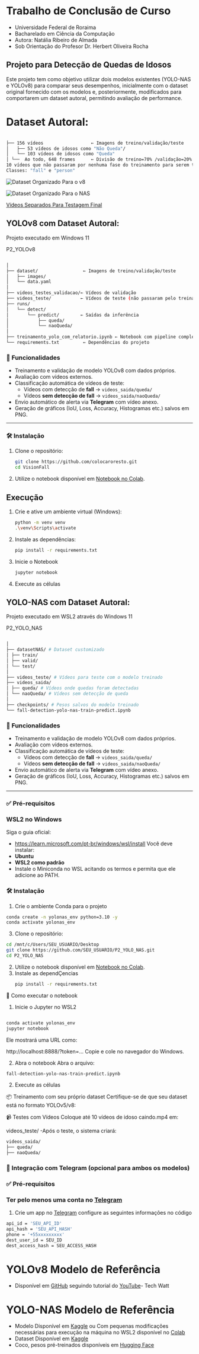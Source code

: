 # Trabalho de Conclusão de Curso
- Universidade Federal de Roraima
- Bacharelado em Ciência da Computação
- Autora: Natália Ribeiro de Almada
- Sob Orientação do Profesor Dr. Herbert Oliveira Rocha

## Projeto para Detecção de Quedas de Idosos

Este projeto tem como objetivo utilizar dois modelos existentes (YOLO-NAS e YOLOv8) para comparar seus desempenhos, inicialmente com o dataset original fornecido com os modelos e, posteriormente, modificados para comportarem um dataset autoral, permitindo avaliação de performance.
# Dataset Autoral: 


```bash

├── 156 vídeos                  ← Imagens de treino/validação/teste
│   ├── 53 vídeos de idosos como "Não Queda"/
│   └── 103 vídeos de idosos como "Queda"
│ └──  Ao todo, 648 frames      ← Divisão de treino=70% /validação=20% /teste = 10%
10 vídeos que não passaram por nenhuma fase do treinamento para serem testados. 
Classes: "fall" e "person"
````
![Dataset Organizado Para o v8](https://github.com/nataliaalmada/projects/tree/main/visionfall/Modelo_YOLOv8_Dataset_Autoral/dataset)

![Dataset Organizado Para o NAS](https://github.com/nataliaalmada/projects/tree/main/visionfall/Modelo_YOLO_NAS_Dataset_Autoral/datasetNAS)

[Vídeos Separados Para Testagem Final](https://github.com/nataliaalmada/projects/tree/main/visionfall/Modelo_YOLOv8_Dataset_Autoral/videos_teste)
## YOLOv8 com Dataset Autoral:
Projeto executado em Windows 11

P2_YOLOv8
   ```bash

│
├── dataset/                 ← Imagens de treino/validação/teste
│   ├── images/
│   └── data.yaml
│
├── videos_testes_validacao/← Vídeos de validação
├── videos_teste/           ← Vídeos de teste (não passaram pelo treinamento em nenhum momento)
├── runs/
│   └── detect/
│       └── predict/        ← Saídas da inferência
│           ├── queda/
│           └── naoQueda/
│
├── treinamento_yolo_com_relatorio.ipynb ← Notebook com pipeline completo
└── requirements.txt         ← Dependências do projeto

```


### 🚀 Funcionalidades

- Treinamento e validação de modelo YOLOv8 com dados próprios.
- Avaliação com vídeos externos.
- Classificação automática de vídeos de teste:
  - Vídeos com detecção de **fall** → `videos_saida/queda/`
  - Vídeos **sem detecção de fall** → `videos_saida/naoQueda/`
- Envio automático de alerta via **Telegram** com vídeo anexo.
- Geração de gráficos (IoU, Loss, Accuracy, Histogramas etc.) salvos em PNG.

---

### 🛠️ Instalação

1. Clone o repositório:
   ```bash
   git clone https://github.com/colocaroresto.git
   cd VisionFall
2. Utilize o notebook disponível em [Notebook no Colab](https://colab.research.google.com/drive/1Z2qt6rKFA-6tgDqdjNlNJybMGVslDUxy
).


## Execução
1. Crie e ative um ambiente virtual (Windows):
    ```bash
    python -m venv venv
    .\venv\Scripts\activate

3. Instale as dependências:
   ```bash
   pip install -r requirements.txt

3. Inicie o Notebook
   ```bash
   jupyter notebook

5. Execute as células

## YOLO-NAS com Dataset Autoral:
Projeto executado em WSL2 através do Windows 11

P2_YOLO_NAS
   ```bash

│
├── datasetNAS/ # Dataset customizado
│ ├── train/
│ ├── valid/
│ └── test/
│
├── videos_teste/ # Vídeos para teste com o modelo treinado
├── videos_saida/
│ ├── queda/ # Vídeos onde quedas foram detectadas
│ └── naoQueda/ # Vídeos sem detecção de queda
│
├── checkpoints/ # Pesos salvos do modelo treinado
└── fall-detection-yolo-nas-train-predict.ipynb
```


### 🚀 Funcionalidades

- Treinamento e validação de modelo YOLOv8 com dados próprios.
- Avaliação com vídeos externos.
- Classificação automática de vídeos de teste:
  - Vídeos com detecção de **fall** → `videos_saida/queda/`
  - Vídeos **sem detecção de fall** → `videos_saida/naoQueda/`
- Envio automático de alerta via **Telegram** com vídeo anexo.
- Geração de gráficos (IoU, Loss, Accuracy, Histogramas etc.) salvos em PNG.

---
### ✅ Pré-requisitos

### WSL2 no Windows
Siga o guia oficial:
- https://learn.microsoft.com/pt-br/windows/wsl/install
Você deve instalar:
- **Ubuntu**
- **WSL2 como padrão**
- Instale o Miniconda no WSL acitando os termos e permita que ele adicione ao PATH.

### 🛠️ Instalação

1.  Crie o ambiente Conda para o projeto
   ```bash
conda create -n yolonas_env python=3.10 -y
conda activate yolonas_env
```
3.  Clone o repositório:
   ```bash
   cd /mnt/c/Users/SEU_USUARIO/Desktop
git clone https://github.com/SEU_USUARIO/P2_YOLO_NAS.git
cd P2_YOLO_NAS
````
2. Utilize o notebook disponível em [Notebook no Colab](https://drive.google.com/file/d/1U3GGm3UOQDEh31S0PYxg6wcgJLgvzSU0/view?usp=sharing
). 
3. Instale as dependÇencias
   ```bash
   pip install -r requirements.txt
📓 Como executar o notebook
1. Inicie o Jupyter no WSL2
 ```bash

conda activate yolonas_env
jupyter notebook
 ```
Ele mostrará uma URL como:

http://localhost:8888/?token=...
Copie e cole no navegador do Windows.

2. Abra o notebook
Abra o arquivo:

 ```bash
fall-detection-yolo-nas-train-predict.ipynb
 ```
2. Execute as células

📦 Treinamento com seu próprio dataset
Certifique-se de que seu dataset está no formato YOLOv5/v8:

📹 Testes com Vídeos
Coloque até 10 vídeos de idoso caindo.mp4 em:

videos_teste/
-Após o teste, o sistema criará:

````bash
videos_saida/
├── queda/
├── naoQueda/
````
### 📲 Integração com Telegram (opcional para ambos os modelos)
### ✅ Pré-requisitos

### Ter pelo menos uma conta no [Telegram](https://web.telegram.org)
1. Crie um app no [Telegram](https://my.telegram.org) 
configure as seguintes informações no código
```bash
api_id = 'SEU_API_ID'
api_hash = 'SEU_API_HASH'
phone = '+55xxxxxxxxx'
dest_user_id = SEU_ID
dest_access_hash = SEU_ACCESS_HASH
```

# YOLOv8 Modelo de Referência
- Disponível em [GitHub](https://github.com/Tech-Watt/Fall-Detection)
seguindo tutorial do [YouTube](https://youtu.be/wrhfMF4uqj8?si=bgvQIP8dlM2cwJRm)- Tech Watt

# YOLO-NAS Modelo de Referência
- Modelo Disponível em [Kaggle](https://www.kaggle.com/code/stpeteishii/fall-detection-yolo-nas-train-predict) ou Com pequenas modificações necessárias para execução na máquina no WSL2  disponível no [Colab](https://drive.google.com/file/d/1k1Nu0BolRzG4UkjND6e6O2NIybvUXsCc/view?usp=sharing)
- Dataset Disponível em [Kaggle](https://www.kaggle.com/datasets/elwalyahmad/fall-detection)
- Coco, pesos pré-treinados disponíveis em [Hugging Face](https://huggingface.co/bdsqlsz/YOLO_NAS/blob/main/yolo_nas_l_coco.pth)
